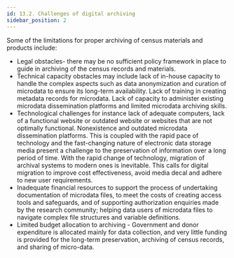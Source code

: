 ```yaml
---
id: 13.2. Challenges of digital archiving
sidebar_position: 2
---
```


Some of the limitations for proper archiving of census materials and products include:

-	Legal obstacles- there may be no sufficient policy framework in place to guide in archiving of the census records and materials.
-	Technical capacity obstacles may include lack of in-house capacity to handle the complex aspects such as data anonymization and curation of microdata to ensure its long-term availability. Lack of training in creating metadata records for microdata. Lack of capacity to administer existing microdata dissemination platforms and limited microdata archiving skills.
-	Technological challenges for instance lack of adequate computers, lack of a functional website or outdated website or websites that are not optimally functional. Nonexistence and outdated microdata dissemination platforms. This is coupled with the rapid pace of technology and the fast-changing nature of electronic data storage media present a challenge to the preservation of information over a long period of time. With the rapid change of technology, migration of archival systems to modern ones is inevitable. This calls for digital migration to improve cost effectiveness, avoid media decal and adhere to new user requirements. 
-	Inadequate financial resources to support the process of undertaking documentation of microdata files, to meet the costs of creating access tools and safeguards, and of supporting authorization enquiries made by the research community; helping data users of microdata files to navigate complex file structures and variable definitions.
-	Limited budget allocation to archiving - Government and donor expenditure is allocated mainly for data collection, and very little funding is provided for the long-term preservation, archiving of census records, and sharing of micro-data.
